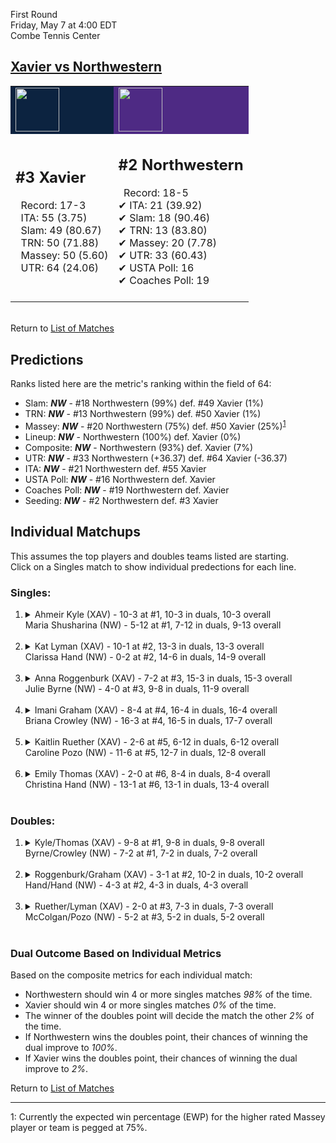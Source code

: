 First Round  
Friday, May 7 at 4:00 EDT  
Combe Tennis Center  
## [Xavier vs Northwestern](https://www.ncaa.com/game/5833673)  

<table><tr style="background-color: #d9d9d9 !important"><td style="background-color: #0C2340 !important"><img src="https://www.ncaa.com/sites/default/files/images/logos/schools/x/xavier.70.png" width="70" height="70" /></td><td style="background-color: #4E2A84 !important"><img src="https://www.ncaa.com/sites/default/files/images/logos/schools/n/northwestern.70.png" width="70" height="70" /></td></tr><tr>
<td>  

<h2>#3 Xavier</h2>  
&nbsp; Record: 17-3<br>  
&nbsp; ITA: 55 (3.75)<br>  
&nbsp; Slam: 49 (80.67)<br>  
&nbsp; TRN: 50 (71.88)<br>  
&nbsp; Massey: 50 (5.60)<br>  
&nbsp; UTR: 64 (24.06)<br>  
<br>  

</td>
<td>  

<h2>#2 Northwestern</h2>  
&nbsp; Record: 18-5<br>  
&#10004; ITA: 21 (39.92)<br>  
&#10004; Slam: 18 (90.46)<br>  
&#10004; TRN: 13 (83.80)<br>  
&#10004; Massey: 20 (7.78)<br>  
&#10004; UTR: 33 (60.43)<br>  
&#10004; USTA Poll: 16<br>  
&#10004; Coaches Poll: 19<br>  
<br>  

</td>
</tr></table>  


<br>Return to [List of Matches](../index.md)  

## Predictions  

Ranks listed here are the metric's ranking within the field of 64:  
- Slam: ***NW*** - #18 Northwestern (99%) def. #49 Xavier (1%)  
- TRN: ***NW*** - #13 Northwestern (99%) def. #50 Xavier (1%)  
- Massey: ***NW*** - #20 Northwestern (75%) def. #50 Xavier (25%)<sup>[1](#footnote1)</sup>  
- Lineup: ***NW*** - Northwestern (100%) def. Xavier (0%)  
- Composite: ***NW*** - Northwestern (93%) def. Xavier (7%)  
- UTR: ***NW*** - #33 Northwestern (+36.37) def. #64 Xavier (-36.37)  
- ITA: ***NW*** - #21 Northwestern def. #55 Xavier  
- USTA Poll: ***NW*** - #16 Northwestern def. Xavier  
- Coaches Poll: ***NW*** - #19 Northwestern def. Xavier  
- Seeding: ***NW*** - #2 Northwestern def. #3 Xavier  

## Individual Matchups  
This assumes the top players and doubles teams listed are starting.  
Click on a Singles match to show individual predections for each line.  

### Singles:  

<ol>
<li><details>
<summary markdown="span">Ahmeir Kyle (XAV) - 10-3 at #1, 10-3 in duals, 10-3 overall<br>Maria Shusharina (NW) - 5-12 at #1, 7-12 in duals, 9-13 overall</summary>
<h4>Predictions</h4><ul>
<li>Slam: <b><i>NW</i></b> - Shusharina (85%) def. Kyle (15%)</li>  
<li>TRN: <b><i>NW</i></b> - Shusharina (84%) def. Kyle (16%)</li>  
<li>Massey: <b><i>NW</i></b> - Shusharina (75%) def. Kyle (25%)<sup><a href="#footnote1">1</a></sup></li>  
<li>UTR: <b><i>NW</i></b> - Shusharina (99%) def. Kyle (1%)</li>  
<li>Composite: <b><i>NW</i></b> - Shusharina (86%) def. Kyle (14%)</li>  
<li>ITA: <b><i>XAV</i></b> - Kyle (4.79) def. Shusharina (3.92)</li>  
</ul>
</details>&nbsp;</li>
<li><details>
<summary markdown="span">Kat Lyman (XAV) - 10-1 at #2, 13-3 in duals, 13-3 overall<br>Clarissa Hand (NW) - 0-2 at #2, 14-6 in duals, 14-9 overall</summary>
<h4>Predictions</h4><ul>
<li>Slam: <b><i>NW</i></b> - Hand (84%) def. Lyman (16%)</li>  
<li>TRN: <b><i>NW</i></b> - Hand (84%) def. Lyman (16%)</li>  
<li>Massey: <b><i>NW</i></b> - Hand (75%) def. Lyman (25%)<sup><a href="#footnote1">1</a></sup></li>  
<li>UTR: <b><i>NW</i></b> - Hand (99%) def. Lyman (1%)</li>  
<li>Composite: <b><i>NW</i></b> - Hand (86%) def. Lyman (14%)</li>  
<li>ITA: <b><i>NW</i></b> - Hand (4.82) def. Lyman (2.79)</li>  
</ul>
</details>&nbsp;</li>
<li><details>
<summary markdown="span">Anna Roggenburk (XAV) - 7-2 at #3, 15-3 in duals, 15-3 overall<br>Julie Byrne (NW) - 4-0 at #3, 9-8 in duals, 11-9 overall</summary>
<h4>Predictions</h4><ul>
<li>Slam: <b><i>NW</i></b> - Byrne (89%) def. Roggenburk (11%)</li>  
<li>TRN: <b><i>NW</i></b> - Byrne (84%) def. Roggenburk (16%)</li>  
<li>Massey: <b><i>NW</i></b> - Byrne (75%) def. Roggenburk (25%)<sup><a href="#footnote1">1</a></sup></li>  
<li>UTR: <b><i>NW</i></b> - Byrne (99%) def. Roggenburk (1%)</li>  
<li>Composite: <b><i>NW</i></b> - Byrne (87%) def. Roggenburk (13%)</li>  
<li>ITA: <b><i>XAV</i></b> - Roggenburk (2.75) def. Byrne (1.56)</li>  
</ul>
</details>&nbsp;</li>
<li><details>
<summary markdown="span">Imani Graham (XAV) - 8-4 at #4, 16-4 in duals, 16-4 overall<br>Briana Crowley (NW) - 16-3 at #4, 16-5 in duals, 17-7 overall</summary>
<h4>Predictions</h4><ul>
<li>Slam: <b><i>NW</i></b> - Crowley (93%) def. Graham (7%)</li>  
<li>TRN: <b><i>NW</i></b> - Crowley (92%) def. Graham (8%)</li>  
<li>Massey: <b><i>NW</i></b> - Crowley (75%) def. Graham (25%)<sup><a href="#footnote1">1</a></sup></li>  
<li>UTR: <b><i>NW</i></b> - Crowley (99%) def. Graham (1%)</li>  
<li>Composite: <b><i>NW</i></b> - Crowley (90%) def. Graham (10%)</li>  
<li>ITA: <b><i>XAV</i></b> - Graham (2.45) def. Crowley (1.93)</li>  
</ul>
</details>&nbsp;</li>
<li><details>
<summary markdown="span">Kaitlin Ruether (XAV) - 2-6 at #5, 6-12 in duals, 6-12 overall<br>Caroline Pozo (NW) - 11-6 at #5, 12-7 in duals, 12-8 overall</summary>
<h4>Predictions</h4><ul>
<li>Slam: <b><i>NW</i></b> - Pozo (98%) def. Ruether (2%)</li>  
<li>TRN: <b><i>NW</i></b> - Pozo (99%) def. Ruether (1%)</li>  
<li>Massey: <b><i>NW</i></b> - Pozo (75%) def. Ruether (25%)<sup><a href="#footnote1">1</a></sup></li>  
<li>UTR: <b><i>NW</i></b> - Pozo (99%) def. Ruether (1%)</li>  
<li>Composite: <b><i>NW</i></b> - Pozo (93%) def. Ruether (7%)</li>  
<li>ITA: <b><i>NW</i></b> - Pozo (1.76) def. Ruether (0.00)</li>  
</ul>
</details>&nbsp;</li>
<li><details>
<summary markdown="span">Emily Thomas (XAV) - 2-0 at #6, 8-4 in duals, 8-4 overall<br>Christina Hand (NW) - 13-1 at #6, 13-1 in duals, 13-4 overall</summary>
<h4>Predictions</h4><ul>
<li>Slam: <b><i>NW</i></b> - Hand (95%) def. Thomas (5%)</li>  
<li>TRN: <b><i>NW</i></b> - Hand (96%) def. Thomas (4%)</li>  
<li>Massey: <b><i>NW</i></b> - Hand (75%) def. Thomas (25%)<sup><a href="#footnote1">1</a></sup></li>  
<li>UTR: <b><i>NW</i></b> - Hand (99%) def. Thomas (1%)</li>  
<li>Composite: <b><i>NW</i></b> - Hand (91%) def. Thomas (9%)</li>  
<li>ITA: <b><i>NW</i></b> - Hand (2.48) def. Thomas (2.39)</li>  
</ul>
</details>&nbsp;</li>
</ol>

### Doubles:  

<ol>
<li><details>
<summary markdown="span">Kyle/Thomas (XAV) - 9-8 at #1, 9-8 in duals, 9-8 overall<br>Byrne/Crowley (NW) - 7-2 at #1, 7-2 in duals, 7-2 overall</summary>
<br>Sorry, we don't have any metrics for this match
</details>&nbsp;</li>
<li><details>
<summary markdown="span">Roggenburk/Graham (XAV) - 3-1 at #2, 10-2 in duals, 10-2 overall<br>Hand/Hand (NW) - 4-3 at #2, 4-3 in duals, 4-3 overall</summary>
<br>Sorry, we don't have any metrics for this match
</details>&nbsp;</li>
<li><details>
<summary markdown="span">Ruether/Lyman (XAV) - 2-0 at #3, 7-3 in duals, 7-3 overall<br>McColgan/Pozo (NW) - 5-2 at #3, 5-2 in duals, 5-2 overall</summary>
<br>Sorry, we don't have any metrics for this match
</details>&nbsp;</li>
</ol>

### Dual Outcome Based on Individual Metrics  
  
Based on the composite metrics for each individual match:  
- Northwestern should win 4 or more singles matches _98%_ of the time.  
- Xavier should win 4 or more singles matches _0%_ of the time.  
- The winner of the doubles point will decide the match the other _2%_ of the time.  
- If Northwestern wins the doubles point, their chances of winning the dual improve to _100%_.  
- If Xavier wins the doubles point, their chances of winning the dual improve to _2%_.  
  
Return to [List of Matches](../index.md)  
  
------
<a name="footnote1">1</a>: Currently the expected win percentage (EWP) for the higher rated Massey player or team is pegged at 75%.
